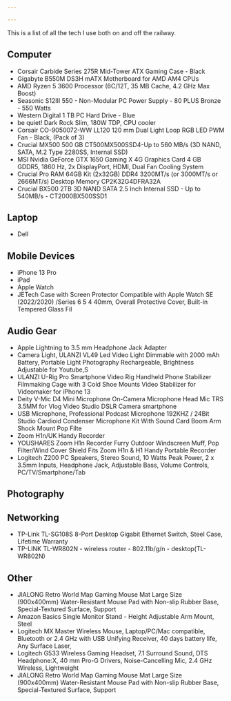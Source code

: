 ```yaml
---

---
```


This is a list of all the tech I use both on and off the railway. 

## Computer

* Corsair Carbide Series 275R Mid-Tower ATX Gaming Case - Black
* Gigabyte B550M DS3H mATX Motherboard for AMD AM4 CPUs
* AMD Ryzen 5 3600 Processor (6C/12T, 35 MB Cache, 4.2 GHz Max Boost)
* Seasonic S12III 550 - Non-Modular PC Power Supply - 80 PLUS Bronze - 550 Watts
* Western Digital 1 TB PC Hard Drive - Blue
* be quiet! Dark Rock Slim, 180W TDP, CPU cooler
* Corsair  CO-9050072-WW LL120 120 mm Dual Light Loop RGB LED PWM Fan - Black, (Pack of 3)
* Crucial MX500 500 GB CT500MX500SSD4-Up to 560 MB/s (3D NAND, SATA, M.2 Type 2280SS, Internal SSD)
* MSI Nvidia GeForce GTX 1650 Gaming X 4G Graphics Card 4 GB GDDR5, 1860 Hz, 2x DisplayPort, HDMI, Dual Fan Cooling System
* Crucial Pro RAM 64GB Kit (2x32GB) DDR4 3200MT/s (or 3000MT/s or 2666MT/s) Desktop Memory CP2K32G4DFRA32A
* Crucial BX500 2TB 3D NAND SATA 2.5 Inch Internal SSD - Up to 540MB/s - CT2000BX500SSD1

## Laptop

* Dell 

## Mobile Devices

* iPhone 13 Pro
* iPad 
* Apple Watch
* JETech Case with Screen Protector Compatible with Apple Watch SE (2022/2020) /Series 6 5 4 40mm, Overall Protective Cover, Built-in Tempered Glass Fil

## Audio Gear

* Apple Lightning to 3.5 mm Headphone Jack Adapter
* Camera Light, ULANZI VL49 Led Video Light Dimmable with 2000 mAh Battery, Portable Light Photography Rechargeable, Brightness Adjustable for Youtube,S
* ULANZI U-Rig Pro Smartphone Video Rig Handheld Phone Stabilizer Filmmaking Cage with 3 Cold Shoe Mounts Video Stabilizer for Videomaker for iPhone 13
* Deity V-Mic D4 Mini Microphone On-Camera Microphone Head Mic TRS 3.5MM for Vlog Video Studio DSLR Camera smartphone
* USB Microphone, Professional Podcast Microphone 192KHZ / 24Bit Studio Cardioid Condenser Microphone Kit With Sound Card Boom Arm Shock Mount Pop Filte
* Zoom H1n/UK Handy Recorder
* YOUSHARES Zoom H1n Recorder Furry Outdoor Windscreen Muff, Pop Filter/Wind Cover Shield Fits Zoom H1n & H1 Handy Portable Recorder
* Logitech Z200 PC Speakers, Stereo Sound, 10 Watts Peak Power, 2 x 3.5mm Inputs, Headphone Jack, Adjustable Bass, Volume Controls, PC/TV/Smartphone/Tab

## Photography

## Networking

* TP-Link TL-SG108S 8-Port Desktop Gigabit Ethernet Switch, Steel Case, Lifetime Warranty
* TP-LINK TL-WR802N - wireless router - 802.11b/g/n - desktop(TL-WR802N)

## Other

* JIALONG Retro World Map Gaming Mouse Mat Large Size (900x400mm) Water-Resistant Mouse Pad with Non-slip Rubber Base, Special-Textured Surface, Support
* Amazon Basics Single Monitor Stand - Height Adjustable Arm Mount, Steel
* Logitech MX Master Wireless Mouse, Laptop/PC/Mac compatible, Bluetooth or 2.4 GHz with USB Unifying Receiver, 40 days battery life, Any Surface Laser,
* Logitech G533 Wireless Gaming Headset, 7.1 Surround Sound, DTS Headphone:X, 40 mm Pro-G Drivers, Noise-Cancelling Mic, 2.4 GHz Wireless, Lightweight
* JIALONG Retro World Map Gaming Mouse Mat Large Size (900x400mm) Water-Resistant Mouse Pad with Non-slip Rubber Base, Special-Textured Surface, Support